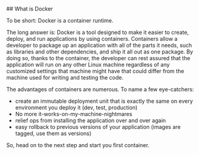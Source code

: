 ## What is Docker

To be short: Docker is a container runtime. 

The long answer is: Docker is a tool designed to make it easier to create, deploy, and run applications by using containers. Containers allow a developer to package up an application with all of the parts it needs, such as libraries and other dependencies, and ship it all out as one package. By doing so, thanks to the container, the developer can rest assured that the application will run on any other Linux machine regardless of any customized settings that machine might have that could differ from the machine used for writing and testing the code.

The advantages of containers are numerous. To name a few eye-catchers:
- create an immutable deployment unit that is exactly the same on every environment you deploy it (dev, test, production)
- No more it-works-on-my-machine-nightmares
- relief ops from installing the application over and over again
- easy rollback to previous versions of your application (images are tagged, use them as versions)

So, head on to the next step and start you first container.